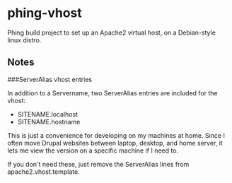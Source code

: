 phing-vhost
===========

Phing build project to set up an Apache2 virtual host, on a Debian-style linux distro.

Notes
-----

###ServerAlias vhost entries

In addition to a Servername, two ServerAlias entries are included for the vhost: 

 * SITENAME.localhost
 * SITENAME.hostname

This is just a convenience for developing on my machines at home. Since I often move Drupal websites between laptop, desktop, and home server, it lets me view the version on a specific machine if I need to.

If you don't need these, just remove the ServerAlias lines from apache2.vhost.template.

